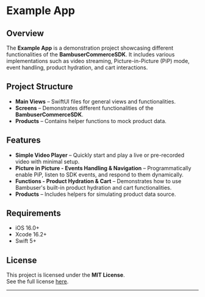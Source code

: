 # Example App

## Overview

The **Example App** is a demonstration project showcasing different functionalities of the **BambuserCommerceSDK**. It includes various implementations such as video streaming, Picture-in-Picture (PiP) mode, event handling, product hydration, and cart interactions.

## Project Structure

- **Main Views** – SwiftUI files for general views and functionalities.
- **Screens** – Demonstrates different functionalities of the **BambuserCommerceSDK**.
- **Products** – Contains helper functions to mock product data.

## Features

- **Simple Video Player** – Quickly start and play a live or pre-recorded video with minimal setup.
- **Picture in Picture - Events Handling & Navigation** – Programmatically enable PiP, listen to SDK events, and respond to them dynamically.
- **Functions - Product Hydration & Cart** – Demonstrates how to use Bambuser's built-in product hydration and cart functionalities.
- **Products** – Includes helpers for simulating product data source.

## Requirements

- iOS 16.0+
- Xcode 16.2+
- Swift 5+

## License

This project is licensed under the **MIT License**.  
See the full license [here](https://opensource.org/licenses/MIT).

---
